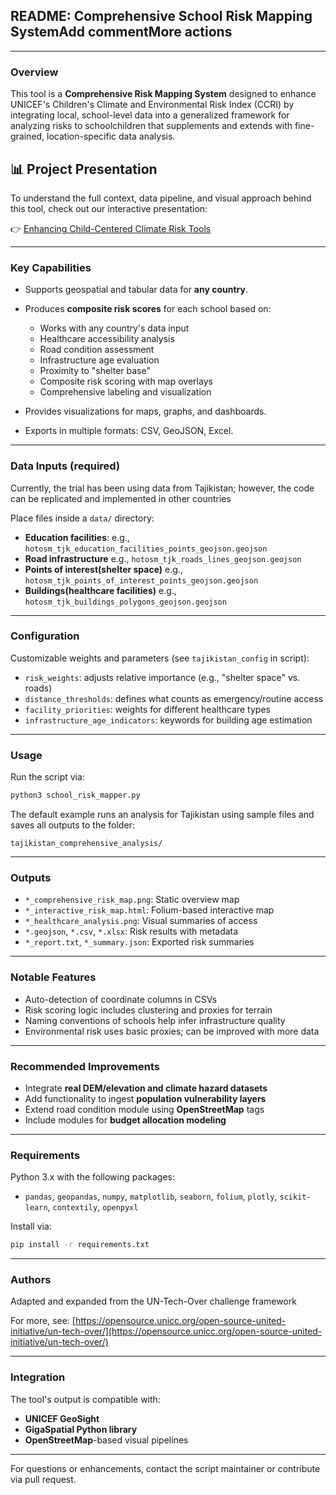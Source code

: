 ## README: Comprehensive School Risk Mapping SystemAdd commentMore actions

---

### Overview

This tool is a **Comprehensive Risk Mapping System** designed to enhance UNICEF's Children's Climate and Environmental Risk Index (CCRI) by integrating local, school-level data into a generalized framework for analyzing risks to schoolchildren that supplements and extends with fine-grained,
location-specific data analysis. 

## 📊 Project Presentation

To understand the full context, data pipeline, and visual approach behind this tool, check out our interactive presentation:

👉 [Enhancing Child-Centered Climate Risk Tools](https://gamma.app/docs/Enhancing-Child-Centered-Climate-Risk-Tools-5hx0mkkoqc8mjtm)


---

### Key Capabilities

* Supports geospatial and tabular data for **any country**.
* Produces **composite risk scores** for each school based on:

  * Works with any country's data input
  * Healthcare accessibility analysis
  * Road condition assessment
  * Infrastructure age evaluation
  * Proximity to "shelter base"
  * Composite risk scoring with map overlays
  * Comprehensive labeling and visualization
* Provides visualizations for maps, graphs, and dashboards.
* Exports in multiple formats: CSV, GeoJSON, Excel.

---

### Data Inputs (required)

Currently, the trial has been using data from Tajikistan; however, the code can be replicated and implemented in other countries 

Place files inside a `data/` directory:

* **Education facilities**: e.g., `hotosm_tjk_education_facilities_points_geojson.geojson`
* **Road infrastructure** e.g., `hotosm_tjk_roads_lines_geojson.geojson`
* **Points of interest(shelter space)** e.g., `hotosm_tjk_points_of_interest_points_geojson.geojson`
* **Buildings(healthcare facilities)** e.g., `hotosm_tjk_buildings_polygons_geojson.geojson`

---

### Configuration

Customizable weights and parameters (see `tajikistan_config` in script):

* `risk_weights`: adjusts relative importance (e.g., "shelter space" vs. roads)
* `distance_thresholds`: defines what counts as emergency/routine access
* `facility_priorities`: weights for different healthcare types
* `infrastructure_age_indicators`: keywords for building age estimation

---

### Usage

Run the script via:

```bash
python3 school_risk_mapper.py
```

The default example runs an analysis for Tajikistan using sample files and saves all outputs to the folder:

```
tajikistan_comprehensive_analysis/
```

---

### Outputs

* `*_comprehensive_risk_map.png`: Static overview map
* `*_interactive_risk_map.html`: Folium-based interactive map
* `*_healthcare_analysis.png`: Visual summaries of access
* `*.geojson`, `*.csv`, `*.xlsx`: Risk results with metadata
* `*_report.txt`, `*_summary.json`: Exported risk summaries

---

### Notable Features

* Auto-detection of coordinate columns in CSVs
* Risk scoring logic includes clustering and proxies for terrain
* Naming conventions of schools help infer infrastructure quality
* Environmental risk uses basic proxies; can be improved with more data

---

### Recommended Improvements

* Integrate **real DEM/elevation and climate hazard datasets**
* Add functionality to ingest **population vulnerability layers**
* Extend road condition module using **OpenStreetMap** tags
* Include modules for **budget allocation modeling**

---

### Requirements

Python 3.x with the following packages:

* `pandas`, `geopandas`, `numpy`, `matplotlib`, `seaborn`, `folium`, `plotly`, `scikit-learn`, `contextily`, `openpyxl`

Install via:

```bash
pip install -r requirements.txt
```

---

### Authors

Adapted and expanded from the UN-Tech-Over challenge framework

For more, see: [https://opensource.unicc.org/open-source-united-initiative/un-tech-over/](https://opensource.unicc.org/open-source-united-initiative/un-tech-over/)

---

### Integration

The tool's output is compatible with:

* **UNICEF GeoSight**
* **GigaSpatial Python library**
* **OpenStreetMap**-based visual pipelines

---

For questions or enhancements, contact the script maintainer or contribute via pull request.
